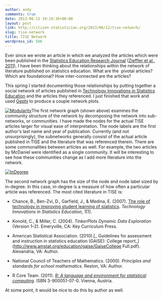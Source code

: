 ```yaml
---
author: andy
comments: true
date: 2013-06-12 19:19:36+00:00
layout: post
link: http://citizen-statistician.org/2013/06/12/tise-network/
slug: tise-network
title: TISE Network
wordpress_id: 566
---
```


Ever since we wrote an article in which we analyzed the articles which were been published in the [Statistics Education Research Journal](http://www.stat.auckland.ac.nz/~iase/publications.php?show=serjarchive) ([Zieffler et al., 2011](http://www.stat.auckland.ac.nz/~iase/serj/SERJ10(2)_Zieffler.pdf)), I have been thinking about the relationships within the network of literature published on statistics education. What are the  pivotal articles? Which are foundational? How inter-connected are the articles?

This spring I started documenting those relationships by putting together a social network of articles published in [Technology Innovations in Statistics Education](http://www.escholarship.org/uc/uclastat_cts_tise) and the articles they referenced. I just finished that work and used [Gephi](https://gephi.org) to produce a couple network plots.

[![Modularity](http://citizen-statistician.org/wp-content/uploads/2013/06/Modularity.png)](http://citizen-statistician.org/wp-content/uploads/2013/06/Modularity.png)The first network graph (shown above) examines the community structure of the network by decomposing the network into sub-networks, or communities. I have made the nodes for the actual TISE articles larger for visual ease of interpretation. The node labels are the first author's last name and year of publication. Currently (and not unsurprisingly), the subnetworks generally consist of the actual article published in TISE and the literature that was referenced therein. There are some commonalities between articles as well. For example, the two articles by McDaniel were identified as a single community. It will be interesting to see how these communities change as I add more literature into the network.

[![InDegree](http://citizen-statistician.org/wp-content/uploads/2013/06/InDegree.png)](http://citizen-statistician.org/wp-content/uploads/2013/06/InDegree.png)

The second network graph has the size of the node and node label sized by in-degree. In this case, in-degree is a measure of how often a particular article was referenced. The most cited literature in TISE is:



	
  * Chance, B., Ben-Zvi, D., Garfield, J., & Medina, E. (2007). [The role of technology in improving student learning of statistics](http://repositories.cdlib.org/uclastat/cts/tise/vol1/iss1/art2). _Technology Innovations in Statistics Education, 1_(1).


	
  * Konold, C., & Miller, C. (2004). _TinkerPlots Dynamic Data Exploration_ (Version 1–2). Emeryville, CA: Key Curriculum Press.

	
  * American Statistical Association. (2010).[_ Guidelines for assessment and instruction in statistics education (GAISE): College report_](http://www.amstat.org/education/gaise/GaiseCollege Full.pdf). Alexandria, VA: Author.

	
  * National Council of Teachers of Mathematics. (2000). _Principles and standards for school mathematics_. Reston, VA: Author.

	
  * R Core Team. (2011). [_R: A language and environment for statistical computing_](http://www.R-project.org). ISBN 3-900051-07-0. Vienna, Austria.


At some point, it would be nice to do this by author as well.
